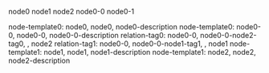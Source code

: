<!-- DO NOT EDIT; Autogenerated -->

node0
node1
node2
node0-0
node0-1

node-template0: node0, node0, node0-description
node-template0: node0-0, node0-0, node0-0-description
relation-tag0: node0-0, node0-0-node2-tag0, , node2
relation-tag1: node0-0, node0-0-node1-tag1, , node1
node-template1: node1, node1, node1-description
node-template1: node2, node2, node2-description


